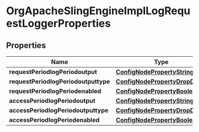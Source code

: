 
# OrgApacheSlingEngineImplLogRequestLoggerProperties

## Properties
Name | Type | Description | Notes
------------ | ------------- | ------------- | -------------
**requestPeriodlogPeriodoutput** | [**ConfigNodePropertyString**](ConfigNodePropertyString.md) |  |  [optional]
**requestPeriodlogPeriodoutputtype** | [**ConfigNodePropertyDropDown**](ConfigNodePropertyDropDown.md) |  |  [optional]
**requestPeriodlogPeriodenabled** | [**ConfigNodePropertyBoolean**](ConfigNodePropertyBoolean.md) |  |  [optional]
**accessPeriodlogPeriodoutput** | [**ConfigNodePropertyString**](ConfigNodePropertyString.md) |  |  [optional]
**accessPeriodlogPeriodoutputtype** | [**ConfigNodePropertyDropDown**](ConfigNodePropertyDropDown.md) |  |  [optional]
**accessPeriodlogPeriodenabled** | [**ConfigNodePropertyBoolean**](ConfigNodePropertyBoolean.md) |  |  [optional]



